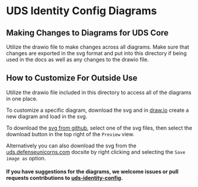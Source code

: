 # UDS Identity Config Diagrams

## Making Changes to Diagrams for UDS Core

Utilize the drawio file to make changes across all diagrams. Make sure that changes are exported in the svg format and put into this directory if being used in the docs as well as any changes to the drawio file.

## How to Customize For Outside Use
Utilize the drawio file included in this directory to access all of the diagrams in one place.

To customize a specific diagram, download the svg and in [draw.io](https://draw.io) create a new diagram and load in the svg.

To download the [svg from github](https://github.com/defenseunicorns/uds-identity-config/tree/main/docs/.images), select one of the svg files, then select the download button in the top right of the `Preview` view.

Alternatively you can also download the svg from the [uds.defenseunicorns.com](https://uds.defenseunicorns.com) docsite by right clicking and selecting the `Save image as` option.

#### If you have suggestions for the diagrams, we welcome issues or pull requests contributions to [uds-identity-config](https://github.com/defenseunicorns/uds-identity-config).
